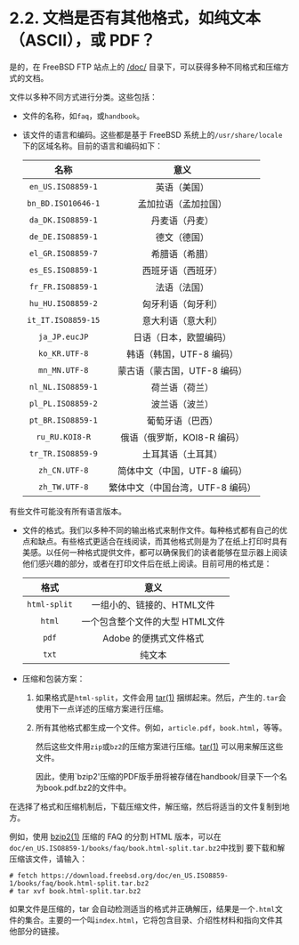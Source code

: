 # 2.2. 文档是否有其他格式，如纯文本（ASCII），或 PDF？

是的，在 FreeBSD FTP 站点上的 [/doc/](https://download.freebsd.org/doc/) 目录下，可以获得多种不同格式和压缩方式的文档。

文件以多种不同方式进行分类。这些包括：

- 文件的名称，如`faq`，或`handbook`。

- 该文件的语言和编码。这些都是基于 FreeBSD 系统上的`/usr/share/locale`下的区域名称。目前的语言和编码如下：

  | 名称               | 意义                                         |
  | :----------------: | :-------------------------------------------:|
  | `en_US.ISO8859-1`  | 英语（美国）                                 |
  | `bn_BD.ISO10646-1` | 孟加拉语（孟加拉国）                         |
  | `da_DK.ISO8859-1`  | 丹麦语（丹麦）                               |
  | `de_DE.ISO8859-1`  | 德文（德国）                                 |
  | `el_GR.ISO8859-7`  | 希腊语（希腊）                               |
  | `es_ES.ISO8859-1`  | 西班牙语（西班牙）                           |
  | `fr_FR.ISO8859-1`  | 法语（法国）                                 |
  | `hu_HU.ISO8859-2`  | 匈牙利语（匈牙利）                           |
  | `it_IT.ISO8859-15` | 意大利语（意大利）                           |
  | `ja_JP.eucJP`      | 日语（日本，欧盟编码）                       |
  | `ko_KR.UTF-8`      | 韩语（韩国，UTF-8 编码）                     |
  | `mn_MN.UTF-8`      | 蒙古语（蒙古国，UTF-8 编码）    		      |
  | `nl_NL.ISO8859-1`  | 荷兰语（荷兰）                   		      |
  | `pl_PL.ISO8859-2`  | 波兰语（波兰）                    	          |
  | `pt_BR.ISO8859-1`  | 葡萄牙语（巴西）							  |
  | `ru_RU.KOI8-R`     | 俄语（俄罗斯，KOI8-R 编码）                  |
  | `tr_TR.ISO8859-9`  | 土耳其语（土耳其）                           |
  | `zh_CN.UTF-8`      | 简体中文（中国，UTF-8 编码）                 |
  | `zh_TW.UTF-8`      | 繁体中文（中国台湾，UTF-8 编码）             |

有些文件可能没有所有语言版本。

- 文件的格式。我们以多种不同的输出格式来制作文件。每种格式都有自己的优点和缺点。有些格式更适合在线阅读，而其他格式则是为了在纸上打印时具有美感。以任何一种格式提供文件，都可以确保我们的读者能够在显示器上阅读他们感兴趣的部分，或者在打印文件后在纸上阅读。目前可用的格式是：

  | 格式         | 意义                                               |
  | :----------: | :------------------------------------------------: |
  | `html-split` | 一组小的、链接的、HTML文件                         |
  | `html`       | 一个包含整个文件的大型 HTML文件                     |
  | `pdf`        | Adobe 的便携式文件格式                             |
  | `txt`        | 纯文本                                             |

- 压缩和包装方案：

  1. 如果格式是`html-split`，文件会用 [tar(1)](https://www.freebsd.org/cgi/man.cgi?query=tar&sektion=1&format=html) 捆绑起来。然后，产生的`.tar`会使用下一点详述的压缩方案进行压缩。

  2. 所有其他格式都生成一个文件。例如，`article.pdf`，`book.html`，等等。

     然后这些文件用`zip`或`bz2`的压缩方案进行压缩。[tar(1)](https://www.freebsd.org/cgi/man.cgi?query=tar&sektion=1&format=html) 可以用来解压这些文件。

     因此，使用`bzip2'压缩的PDF版手册将被存储在handbook/目录下一个名为book.pdf.bz2的文件中。

在选择了格式和压缩机制后，下载压缩文件，解压缩，然后将适当的文件复制到地方。

例如，使用 [bzip2(1)](https://www.freebsd.org/cgi/man.cgi?query=bzip2&sektion=1&format=html) 压缩的 FAQ 的分割 HTML 版本，可以在`doc/en_US.ISO8859-1/books/faq/book.html-split.tar.bz2`中找到 要下载和解压缩该文件，请输入：

```
# fetch https://download.freebsd.org/doc/en_US.ISO8859-1/books/faq/book.html-split.tar.bz2
# tar xvf book.html-split.tar.bz2
```

如果文件是压缩的，tar 会自动检测适当的格式并正确解压，结果是一个`.html`文件的集合。主要的一个叫`index.html`，它将包含目录、介绍性材料和指向文件其他部分的链接。
